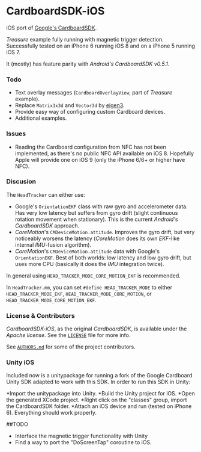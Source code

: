 CardboardSDK-iOS
===============


iOS port of  [Google's CardboardSDK](https://github.com/rsanchezsaez/cardboard-java).

*Treasure* example fully running with magnetic trigger detection. Successfully tested on an iPhone 6 running iOS 8 and on a iPhone 5 running iOS 7.

It (mostly) has feature parity with *Android's CardboardSDK v0.5.1*.

### Todo

- Text overlay messages (`CardboardOverlayView`, part of  *Treasure* example).
- Replace `Matrix3x3d` and `Vector3d` by [eigen3](http://eigen.tuxfamily.org/).
- Provide easy way of configuring custom Cardboard devices.
- Additional examples.

### Issues

- Reading the Cardboard configuration from NFC has not been implemented, as there's no public NFC API available on iOS 8. Hopefully Apple will provide one on iOS 9 (only the iPhone 6/6+ or higher have NFC).

### Discusion

 The `HeadTracker` can either use:

- Google's `OrientationEKF` class with raw gyro and accelerometer data. Has very low latency but suffers from gyro drift (slight continuous rotation movement when stationary). This is the current *Android*'s *CardboardSDK* approach.
- *CoreMotion*'s `CMDeviceMotion.attitude`. Improves the gyro drift, but very noticeably worsens the latency (*CoreMotion* does its own *EKF*-like internal *IMU*-fusion algorithm).
- *CoreMotion*'s `CMDeviceMotion.attitude` data with Google's `OrientationEKF`. Best of both worlds: low latency and low gyro drift, but uses more CPU (basically it does the *IMU* integration twice).

In general using `HEAD_TRACKER_MODE_CORE_MOTION_EKF` is recommended. 

In `HeadTracker.mm`, you can set `#define HEAD_TRACKER_MODE` to either
`HEAD_TRACKER_MODE_EKF`,
`HEAD_TRACKER_MODE_CORE_MOTION`, or
` HEAD_TRACKER_MODE_CORE_MOTION_EKF`.

### License & Contributors

*CardboardSDK-iOS*, as the original *CardboardSDK*, is available under the *Apache license*. See the [`LICENSE`](./LICENSE) file for more info.

See  [`AUTHORS.md`](./AUTHORS.md) for some of the project contributors.

### Unity iOS

Included now is a unitypackage for running a fork of the Google Cardboard Unity SDK adapted to work with this SDK. In order to run this SDK in Unity:

*Import the unitypackage into Unity.
*Build the Unity project for iOS.
*Open the generated XCode project.
*Right click on the "classes" group, import the CardboardSDK folder.
*Attach an iOS device and run (tested on iPhone 6). Everything should work properly.

##TODO
- Interface the magnetic trigger functionality with Unity
- Find a way to port the "DoScreenTap" coroutine to iOS.
